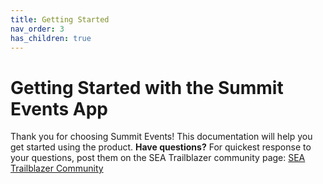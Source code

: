 ```yaml
---
title: Getting Started
nav_order: 3
has_children: true
---
```

# Getting Started with the Summit Events App

Thank you for choosing Summit Events!  This documentation will help you get started using the product.
__Have questions?__ For quickest response to your questions, post them on the SEA Trailblazer community page:  [SEA Trailblazer Community](https://trailhead.salesforce.com/trailblazer-community/groups/0F94S000000kHi2SAE)

